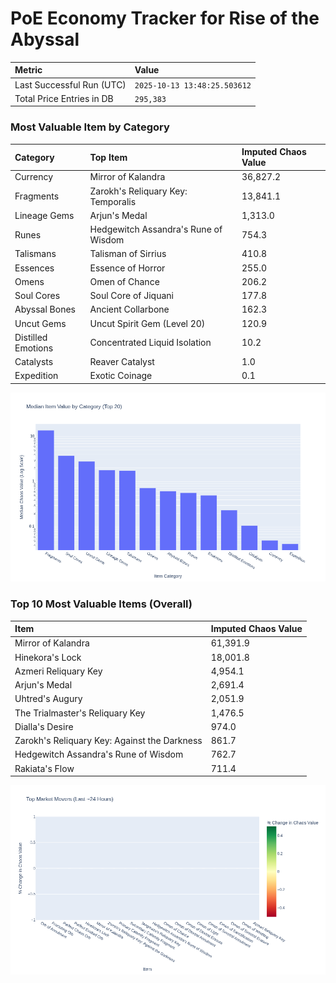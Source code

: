 # PoE Economy Tracker for Rise of the Abyssal

<!-- START_MAINTENANCE -->
| Metric | Value |
|:---|:---|
| Last Successful Run (UTC) | `2025-10-13 13:48:25.503612` |
| Total Price Entries in DB | `295,383` |

<!-- END_MAINTENANCE -->

<!-- START_DATAFRAME_DEBUG -->
<!-- END_DATAFRAME_DEBUG -->

<!-- START_CATEGORY_ANALYSIS -->
### Most Valuable Item by Category
| Category | Top Item | Imputed Chaos Value |
| :--- | :--- | :--- |
| Currency | Mirror of Kalandra | 36,827.2 |
| Fragments | Zarokh's Reliquary Key: Temporalis | 13,841.1 |
| Lineage Gems | Arjun's Medal | 1,313.0 |
| Runes | Hedgewitch Assandra's Rune of Wisdom | 754.3 |
| Talismans | Talisman of Sirrius | 410.8 |
| Essences | Essence of Horror | 255.0 |
| Omens | Omen of Chance | 206.2 |
| Soul Cores | Soul Core of Jiquani | 177.8 |
| Abyssal Bones | Ancient Collarbone | 162.3 |
| Uncut Gems | Uncut Spirit Gem (Level 20) | 120.9 |
| Distilled Emotions | Concentrated Liquid Isolation | 10.2 |
| Catalysts | Reaver Catalyst | 1.0 |
| Expedition | Exotic Coinage | 0.1 |


![Category Analysis Chart](charts/category_analysis.png)
<!-- END_ANALYSIS -->

<!-- START_ANALYSIS -->
### Top 10 Most Valuable Items (Overall)
| Item | Imputed Chaos Value |
| :--- | :--- |
| Mirror of Kalandra | 61,391.9 |
| Hinekora's Lock | 18,001.8 |
| Azmeri Reliquary Key | 4,954.1 |
| Arjun's Medal | 2,691.4 |
| Uhtred's Augury | 2,051.9 |
| The Trialmaster's Reliquary Key | 1,476.5 |
| Dialla's Desire | 974.0 |
| Zarokh's Reliquary Key: Against the Darkness | 861.7 |
| Hedgewitch Assandra's Rune of Wisdom | 762.7 |
| Rakiata's Flow | 711.4 |


![Market Movers Chart](charts/market_movers.png)
<!-- END_ANALYSIS -->
